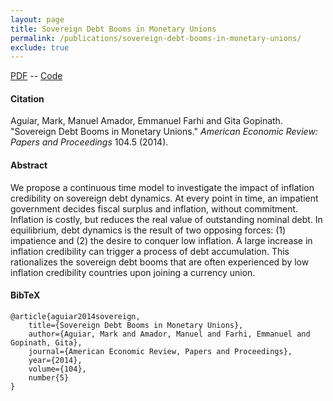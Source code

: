 ```yaml
---
layout: page
title: Sovereign Debt Booms in Monetary Unions
permalink: /publications/sovereign-debt-booms-in-monetary-unions/
exclude: true
---
```


[PDF](http://amadormanuel.me/files/sovereignbooms.pdf) -- [Code](https://github.com/manuelamador/Sovereign_Debt_Booms_AEA_P-P_2014/)

#### Citation

Aguiar, Mark, Manuel Amador, Emmanuel Farhi and Gita Gopinath. "Sovereign Debt Booms in Monetary Unions." *American Economic Review: Papers and Proceedings* 104.5 (2014).

#### Abstract

We propose a continuous time model to investigate the impact of inflation credibility on sovereign debt dynamics. At every point in time, an impatient government decides fiscal surplus and inflation, without commitment. Inflation is costly, but reduces the real value of outstanding nominal debt. In equilibrium, debt dynamics is the result of two opposing forces: (1) impatience and (2) the desire to conquer low inflation. A large increase in inflation credibility can trigger a process of debt accumulation. This rationalizes the sovereign debt booms that are often experienced by low inflation credibility countries upon joining a currency union.

#### BibTeX
 
	@article{aguiar2014sovereign,
	    title={Sovereign Debt Booms in Monetary Unions},
	    author={Aguiar, Mark and Amador, Manuel and Farhi, Emmanuel and Gopinath, Gita},
	    journal={American Economic Review, Papers and Proceedings},
	    year={2014},
	    volume={104},
	    number{5}
	}
	        
